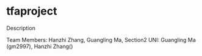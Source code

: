 # tfaproject
Description

Team Members: Hanzhi Zhang, Guangling Ma, Section2
UNI: Guangling Ma (gm2997), Hanzhi Zhang()
